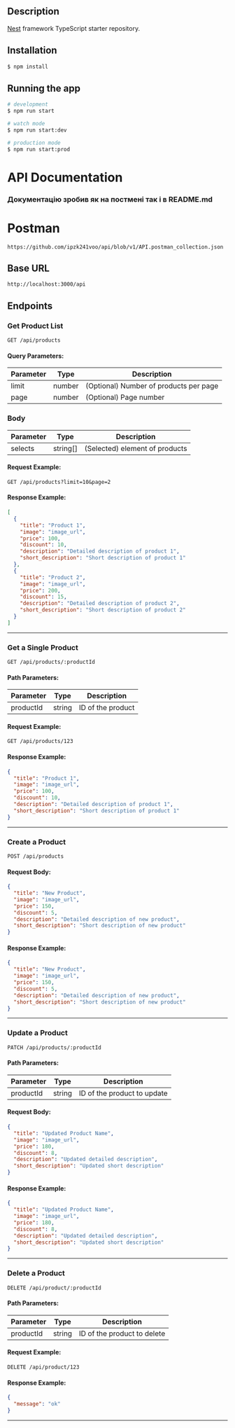 ## Description

[Nest](https://github.com/nestjs/nest) framework TypeScript starter repository.

## Installation

```bash
$ npm install
```

## Running the app

```bash
# development
$ npm run start

# watch mode
$ npm run start:dev

# production mode
$ npm run start:prod
```

# API Documentation

### Документацію зробив як на постмені так і в README.md

# Postman
```
https://github.com/ipzk241voo/api/blob/v1/API.postman_collection.json
```

## Base URL

```
http://localhost:3000/api
```

## Endpoints

### Get Product List

```
GET /api/products
```

#### Query Parameters:

| Parameter | Type   | Description                            |
| --------- | ------ | -------------------------------------- |
| limit     | number | (Optional) Number of products per page |
| page      | number | (Optional) Page number                 |

### Body

| Parameter | Type     | Description                    |
| --------- | -------- | ------------------------------ |
| selects   | string[] | (Selected) element of products |

#### Request Example:

```
GET /api/products?limit=10&page=2
```

#### Response Example:

```json
[
  {
    "title": "Product 1",
    "image": "image_url",
    "price": 100,
    "discount": 10,
    "description": "Detailed description of product 1",
    "short_description": "Short description of product 1"
  },
  {
    "title": "Product 2",
    "image": "image_url",
    "price": 200,
    "discount": 15,
    "description": "Detailed description of product 2",
    "short_description": "Short description of product 2"
  }
]
```

---

### Get a Single Product

```
GET /api/products/:productId
```

#### Path Parameters:

| Parameter | Type   | Description       |
| --------- | ------ | ----------------- |
| productId | string | ID of the product |

#### Request Example:

```
GET /api/products/123
```

#### Response Example:

```json
{
  "title": "Product 1",
  "image": "image_url",
  "price": 100,
  "discount": 10,
  "description": "Detailed description of product 1",
  "short_description": "Short description of product 1"
}
```

---

### Create a Product

```
POST /api/products
```

#### Request Body:

```json
{
  "title": "New Product",
  "image": "image_url",
  "price": 150,
  "discount": 5,
  "description": "Detailed description of new product",
  "short_description": "Short description of new product"
}
```

#### Response Example:

```json
{
  "title": "New Product",
  "image": "image_url",
  "price": 150,
  "discount": 5,
  "description": "Detailed description of new product",
  "short_description": "Short description of new product"
}
```

---

### Update a Product

```
PATCH /api/products/:productId
```

#### Path Parameters:

| Parameter | Type   | Description                 |
| --------- | ------ | --------------------------- |
| productId | string | ID of the product to update |

#### Request Body:

```json
{
  "title": "Updated Product Name",
  "image": "image_url",
  "price": 180,
  "discount": 8,
  "description": "Updated detailed description",
  "short_description": "Updated short description"
}
```

#### Response Example:

```json
{
  "title": "Updated Product Name",
  "image": "image_url",
  "price": 180,
  "discount": 8,
  "description": "Updated detailed description",
  "short_description": "Updated short description"
}
```

---

### Delete a Product

```
DELETE /api/product/:productId
```

#### Path Parameters:

| Parameter | Type   | Description                 |
| --------- | ------ | --------------------------- |
| productId | string | ID of the product to delete |

#### Request Example:

```
DELETE /api/product/123
```

#### Response Example:

```json
{
  "message": "ok"
}
```

---
